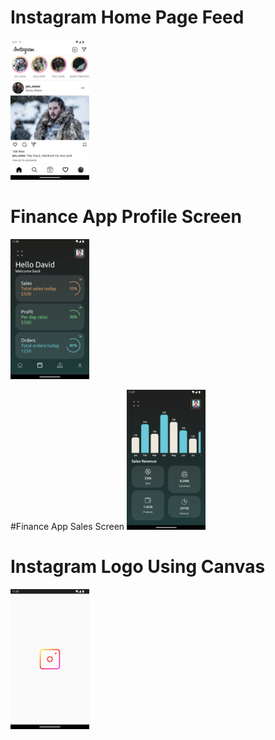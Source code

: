# Instagram Home Page Feed
<img src="https://github.com/sonu0011/compose-samples/blob/master/blob/InstagramMainFeed.png" width="25%">

# Finance App Profile Screen
<img src="https://github.com/sonu0011/compose-samples/blob/master/blob/FinanceAppProfileScreen.png" width="25%">

#Finance App Sales Screen
<img src="https://github.com/sonu0011/compose-samples/blob/master/blob/Sales_screen.png" width="25%">

# Instagram Logo Using Canvas
<img src="https://github.com/sonu0011/compose-samples/blob/master/blob/InstagramLogo.png" width="25%">
